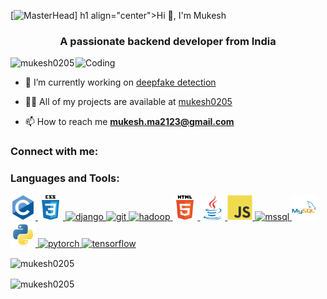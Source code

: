 [![MasterHead](https://www.google.com/search?q=github+master+head+gif&tbm=isch&usg=AI4_-kQpGV-zXttDzoYZcOJZLQfFPe5H6g#imgrc=D-n9kS11csGszM)]
h1 align="center">Hi 👋, I'm Mukesh</h1>
<h3 align="center">A passionate backend developer from India</h3>
<img align="right" alt="Coding" width="400" src="https://www.google.com/imgres?imgurl=https%3A%2F%2Fstatic.wixstatic.com%2Fmedia%2F73ac76_36cb87ec57494390b39bc6a10852a155~mv2.gif&tbnid=F239HfAt0vHJrM&vet=12ahUKEwivrof3kMT-AhVp_DgGHQrMBEAQMyg3egQIARB0..i&imgrefurl=https%3A%2F%2Fwww.youth-inventa.org%2Fyics-admitted-students&docid=KK668y7pFoarMM&w=1400&h=589&q=computer%20science%20gif">


<p align="left"> <img src="https://komarev.com/ghpvc/?username=mukesh0205&label=Profile%20views&color=0e75b6&style=flat" alt="mukesh0205" /> </p>

- 🔭 I’m currently working on [deepfake detection](https://github.com/mukesh0205/deepfake-detection)

- 👨‍💻 All of my projects are available at [mukesh0205](mukesh0205)

- 📫 How to reach me **mukesh.ma2123@gmail.com**

<h3 align="left">Connect with me:</h3>
<p align="left">
</p>

<h3 align="left">Languages and Tools:</h3>
<p align="left"> <a href="https://www.cprogramming.com/" target="_blank" rel="noreferrer"> <img src="https://raw.githubusercontent.com/devicons/devicon/master/icons/c/c-original.svg" alt="c" width="40" height="40"/> </a> <a href="https://www.w3schools.com/css/" target="_blank" rel="noreferrer"> <img src="https://raw.githubusercontent.com/devicons/devicon/master/icons/css3/css3-original-wordmark.svg" alt="css3" width="40" height="40"/> </a> <a href="https://www.djangoproject.com/" target="_blank" rel="noreferrer"> <img src="https://cdn.worldvectorlogo.com/logos/django.svg" alt="django" width="40" height="40"/> </a> <a href="https://git-scm.com/" target="_blank" rel="noreferrer"> <img src="https://www.vectorlogo.zone/logos/git-scm/git-scm-icon.svg" alt="git" width="40" height="40"/> </a> <a href="https://hadoop.apache.org/" target="_blank" rel="noreferrer"> <img src="https://www.vectorlogo.zone/logos/apache_hadoop/apache_hadoop-icon.svg" alt="hadoop" width="40" height="40"/> </a> <a href="https://www.w3.org/html/" target="_blank" rel="noreferrer"> <img src="https://raw.githubusercontent.com/devicons/devicon/master/icons/html5/html5-original-wordmark.svg" alt="html5" width="40" height="40"/> </a> <a href="https://www.java.com" target="_blank" rel="noreferrer"> <img src="https://raw.githubusercontent.com/devicons/devicon/master/icons/java/java-original.svg" alt="java" width="40" height="40"/> </a> <a href="https://developer.mozilla.org/en-US/docs/Web/JavaScript" target="_blank" rel="noreferrer"> <img src="https://raw.githubusercontent.com/devicons/devicon/master/icons/javascript/javascript-original.svg" alt="javascript" width="40" height="40"/> </a> <a href="https://www.microsoft.com/en-us/sql-server" target="_blank" rel="noreferrer"> <img src="https://www.svgrepo.com/show/303229/microsoft-sql-server-logo.svg" alt="mssql" width="40" height="40"/> </a> <a href="https://www.mysql.com/" target="_blank" rel="noreferrer"> <img src="https://raw.githubusercontent.com/devicons/devicon/master/icons/mysql/mysql-original-wordmark.svg" alt="mysql" width="40" height="40"/> </a> <a href="https://www.python.org" target="_blank" rel="noreferrer"> <img src="https://raw.githubusercontent.com/devicons/devicon/master/icons/python/python-original.svg" alt="python" width="40" height="40"/> </a> <a href="https://pytorch.org/" target="_blank" rel="noreferrer"> <img src="https://www.vectorlogo.zone/logos/pytorch/pytorch-icon.svg" alt="pytorch" width="40" height="40"/> </a> <a href="https://www.tensorflow.org" target="_blank" rel="noreferrer"> <img src="https://www.vectorlogo.zone/logos/tensorflow/tensorflow-icon.svg" alt="tensorflow" width="40" height="40"/> </a> </p>

<p><img align="center" src="https://github-readme-stats.vercel.app/api/top-langs?username=mukesh0205&show_icons=true&locale=en&layout=compact" alt="mukesh0205" /></p>

<p><img align="center" src="https://github-readme-streak-stats.herokuapp.com/?user=mukesh0205&" alt="mukesh0205" /></p>
